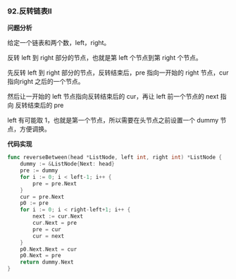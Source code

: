### 92.反转链表Ⅱ

**问题分析**

给定一个链表和两个数，left，right。

反转 left 到 right 部分的节点，也就是第 left 个节点到第 right 个节点。

先反转 left 到 right 部分的节点，反转结束后，pre 指向一开始的 right 节点，cur 指向right 之后的一个节点。

然后让一开始的 left 节点指向反转结束后的 cur，再让 left 前一个节点的 next 指向 反转结束后的 pre

left 有可能取 1，也就是第一个节点，所以需要在头节点之前设置一个 dummy 节点，方便调换。

**代码实现**

```go
func reverseBetween(head *ListNode, left int, right int) *ListNode {
	dummy := &ListNode{Next: head}
	pre := dummy
	for i := 0; i < left-1; i++ {
		pre = pre.Next
	}
	cur = pre.Next
	p0 := pre
	for i := 0; i < right-left+1; i++ {
		next := cur.Next
		cur.Next = pre
		pre = cur
		cur = next
	}
	p0.Next.Next = cur
	p0.Next = pre
	return dummy.Next
}
```






